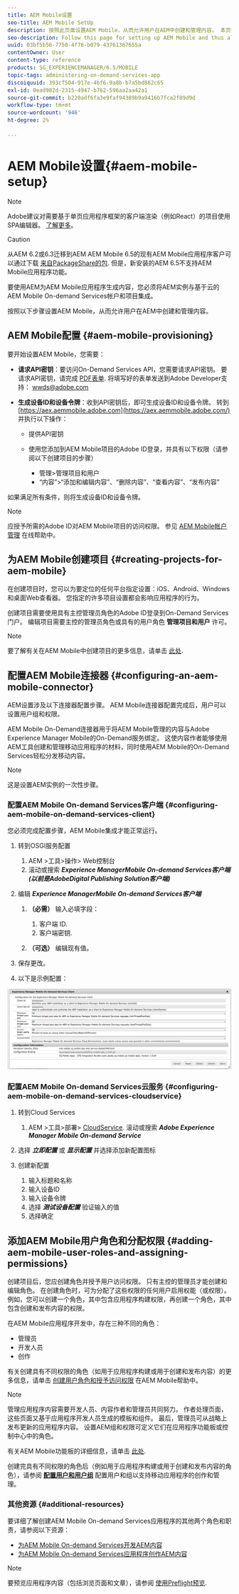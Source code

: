 ```yaml
---
title: AEM Mobile设置
seo-title: AEM Mobile SetUp
description: 按照此页面设置AEM Mobile，从而允许用户在AEM中创建和管理内容。 本页提供有关将AEM实例与基于云的AEM Mobile On-demand Services帐户和项目集成的信息。
seo-description: Follow this page for setting up AEM Mobile and thus allowing the user to create and manage the content within AEM. This page provides information on integrating the AEM instance with the cloud-based AEM Mobile On-Demand Services account and project(s).
uuid: 03bf5b56-7750-4f76-b079-43761367655a
contentOwner: User
content-type: reference
products: SG_EXPERIENCEMANAGER/6.5/MOBILE
topic-tags: administering-on-demand-services-app
discoiquuid: 393cf504-917e-4bf6-9a8b-b7a5bd862c65
exl-id: 0ead982d-2315-4947-b762-596aa2aa42a1
source-git-commit: b220adf6fa3e9faf94389b9a9416b7fca2f89d9d
workflow-type: tm+mt
source-wordcount: '946'
ht-degree: 2%

---
```


# AEM Mobile设置{#aem-mobile-setup}

>[!NOTE]
>
>Adobe建议对需要基于单页应用程序框架的客户端渲染（例如React）的项目使用SPA编辑器。 [了解更多](/help/sites-developing/spa-overview.md)。

>[!CAUTION]
>
>从AEM 6.2或6.3迁移到AEM AEM Mobile 6.5的现有AEM Mobile应用程序客户可以通过下载 [来自PackageShare的包](https://www.adobeaemcloud.com/content/marketplace/marketplaceProxy.html?packagePath=/content/companies/public/adobe/packages/cq640/compatpack/aem-mobile-package). 但是，新安装的AEM 6.5不支持AEM Mobile应用程序功能。

要使用AEM为AEM Mobile应用程序生成内容，您必须将AEM实例与基于云的AEM Mobile On-demand Services帐户和项目集成。

按照以下步骤设置AEM Mobile，从而允许用户在AEM中创建和管理内容。

## AEM Mobile配置 {#aem-mobile-provisioning}

要开始设置AEM Mobile，您需要：

* **请求API密钥**：要访问On-Demand Services API，您需要请求API密钥。 要请求API密钥，请完成 [PDF表单](https://helpx.adobe.com/digital-publishing-solution/help/integrating-dps.html). 将填写好的表单发送到Adobe Developer支持： [wwds@adobe.com](mailto:wwds@adobe.com)

* **生成设备ID和设备令牌**：收到API密钥后，即可生成设备ID和设备令牌。 转到 [https://aex.aemmobile.adobe.com](https://aex.aemmobile.adobe.com/) 并执行以下操作：

   * 提供API密钥
   * 使用您添加到AEM Mobile项目的Adobe ID登录，并具有以下权限（请参阅以下创建项目的步骤）

      * 管理>管理项目和用户
      * “内容”>“添加和编辑内容”、“删除内容”、“查看内容”、“发布内容”

如果满足所有条件，则将生成设备ID和设备令牌。

>[!NOTE]
>
>应授予所需的Adobe ID对AEM Mobile项目的访问权限。 参见 [AEM Mobile帐户管理](https://helpx.adobe.com/digital-publishing-solution/help/account-admin-dps.html) 在线帮助中。

## 为AEM Mobile创建项目 {#creating-projects-for-aem-mobile}

在创建项目时，您可以为要定位的任何平台指定设置：iOS、Android、Windows和桌面Web查看器。 您指定的许多项目设置都会影响应用程序的行为。

创建项目需要使用具有主控管理员角色的Adobe ID登录到On-Demand Services门户。 编辑项目需要主控的管理员角色或具有的用户角色 **管理项目和用户** 许可。

>[!NOTE]
>
>要了解有关在AEM Mobile中创建项目的更多信息，请单击 [此处](https://helpx.adobe.com/digital-publishing-solution/help/creating-projects.html).

## 配置AEM Mobile连接器 {#configuring-an-aem-mobile-connector}

AEM设置涉及以下连接器配置步骤。 AEM Mobile连接器配置完成后，用户可以设置用户组和权限。

AEM Mobile On-Demand连接器用于将AEM Mobile管理的内容与Adobe Experience Manager Mobile的On-Demand服务绑定。 这使内容作者能够使用AEM工具创建和管理移动应用程序的材料，同时使用AEM Mobile的On-Demand Services轻松分发移动内容。

>[!NOTE]
>
>这是设置AEM实例的一次性步骤。

### 配置AEM Mobile On-demand Services客户端 {#configuring-aem-mobile-on-demand-services-client}

您必须完成配置步骤，AEM Mobile集成才能正常运行。

1. 转到OSGI服务配置

   1. AEM >工具>操作> Web控制台
   1. 滚动或搜索 ***Experience ManagerMobile On-demand Services客户端(以前是AdobeDigital Publishing Solution客户端)***

1. 编辑 ***Experience ManagerMobile On-demand Services客户端***

   1. **（必需）** 输入必填字段：

      1. 客户端 ID.
      1. 客户端密钥.
   1. **（可选）** 编辑现有值。


1. 保存更改。
1. 以下是示例配置：

![chlimage_1-53](assets/chlimage_1-53.png)

### 配置AEM Mobile On-demand Services云服务 {#configuring-aem-mobile-on-demand-services-cloudservice}

1. 转到Cloud Services

   1. AEM >工具>部署> [CloudService](http://localhost:4502/libs/cq/core/content/tools/cloudservices.html). 滚动或搜索 ***Adobe Experience Manager Mobile On-demand Service***

1. 选择 ***立即配置*** 或 ***显示配置*** 并选择添加新配置图标

1. 创建新配置

   1. 输入标题和名称
   1. 输入设备ID
   1. 输入设备令牌
   1. 选择 ***测试设备配置*** 验证输入的值
   1. 选择确定

## 添加AEM Mobile用户角色和分配权限 {#adding-aem-mobile-user-roles-and-assigning-permissions}

创建项目后，您应创建角色并授予用户访问权限。 只有主控的管理员才能创建和编辑角色。 在创建角色时，可为分配了这些权限的任何用户启用权能（或权限）。 例如，您可以创建一个角色，其中包含应用程序构建权限，再创建一个角色，其中包含创建和发布内容的权限。

在AEM Mobile应用程序开发中，存在三种不同的角色：

* 管理员
* 开发人员
* 创作

有关创建具有不同权限的角色（如用于应用程序构建或用于创建和发布内容）的更多信息，请单击 [创建用户角色和授予访问权限](https://helpx.adobe.com/digital-publishing-solution/help/account-admin-dps.html) 在AEM Mobile帮助中。

>[!NOTE]
>
>管理应用程序内容需要开发人员、内容作者和管理员共同努力。 作者处理页面，这些页面又基于应用程序开发人员生成的模板和组件。 最后，管理员可从战略上发布更新的应用程序内容。 设置AEM组和权限可定义它们在应用程序功能板或控制中心中的角色。
>
>有关AEM Mobile功能板的详细信息，请单击 [此处](/help/mobile/mobile-apps-ondemand-application-dashboard.md).

创建完具有不同权限的角色后（例如用于应用程序构建或用于创建和发布内容的角色），请参阅 [**配置用户和用户组**](/help/mobile/aem-mobile-configure-users.md) 配置用户和组以支持移动应用程序的创作和管理。

### 其他资源 {#additional-resources}

要详细了解创建AEM Mobile On-demand Services应用程序的其他两个角色和职责，请参阅以下资源：

* [为AEM Mobile On-demand Services开发AEM内容](/help/mobile/aem-mobile-on-demand.md)
* [为AEM Mobile On-demand Services应用程序创作AEM内容](/help/mobile/mobile-apps-ondemand.md)

>[!NOTE]
>
>要预览应用程序内容（包括浏览页面和文章），请参阅 [使用Preflight预览](/help/mobile/aem-mobile-manage-ondemand-services.md).
